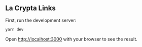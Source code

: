 ## La Crypta Links

First, run the development server:

```bash
yarn dev
```

Open [http://localhost:3000](http://localhost:3000) with your browser to see the result.
